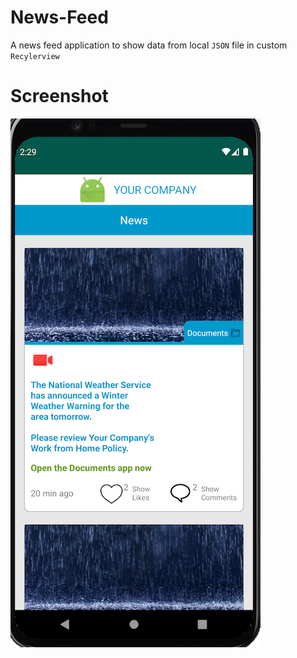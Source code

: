 # News-Feed
A news feed application to show data from local `JSON` file in custom `Recylerview`

# Screenshot

![](snapshot.png)
